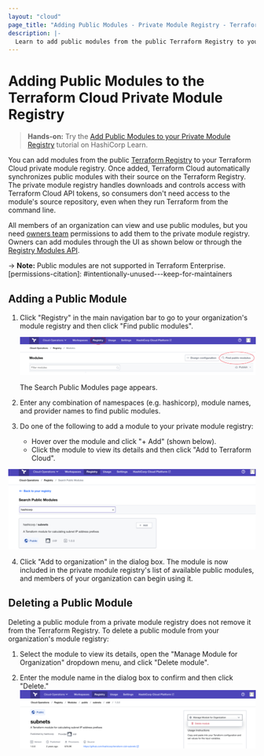 ```yaml
---
layout: "cloud"
page_title: "Adding Public Modules - Private Module Registry - Terraform Cloud and Terraform Enterprise"
description: |-
  Learn to add public modules from the public Terraform Registry to your organization's private module registry.  
---
```


[vcs]: ../vcs/index.html

# Adding Public Modules to the Terraform Cloud Private Module Registry

> **Hands-on:** Try the [Add Public Modules to your Private Module Registry](https://learn.hashicorp.com/tutorials/terraform/module-private-registry-add?in=terraform/modules&utm_source=WEBSITE&utm_medium=WEB_IO&utm_offer=ARTICLE_PAGE&utm_content=DOCS) tutorial on HashiCorp Learn.

You can add modules from the public [Terraform Registry](/docs/registry/index.html) to your Terraform Cloud private module registry. Once added, Terraform Cloud automatically synchronizes public modules with their source on the Terraform Registry. The private module registry handles downloads and controls access with Terraform Cloud API tokens, so consumers don't need access to the module's source repository, even when they run Terraform from the command line.

All members of an organization can view and use public modules, but you need [owners team](/docs/cloud/users-teams-organizations/permissions.html#organization-owners) permissions to add them to the private module registry. Owners can add modules through the UI as shown below or through the [Registry Modules API](../api/modules.html#create-a-module-with-no-vcs-connection-).

-> **Note:** Public modules are not supported in Terraform Enterprise.
[permissions-citation]: #intentionally-unused---keep-for-maintainers

## Adding a Public Module

1. Click "Registry" in the main navigation bar to go to your organization's module registry and then click "Find public modules".

    ![Terraform Cloud screenshot: the "registry" button and the "find public modules" button](./images/add-find-button.png)

    The Search Public Modules page appears.
2. Enter any combination of namespaces (e.g. hashicorp), module names, and provider names to find public modules.


3. Do one of the following to add a module to your private module registry:
     - Hover over the module and click "+ Add" (shown below). 
     - Click the module to view its details and then click "Add to Terraform Cloud".

![Terraform Cloud screenshot: the "+ Add" button](./images/add-add-button.png)

4. Click "Add to organization" in the dialog box. The module is now included in the private module registry's list of available public modules, and members of your organization can begin using it.
## Deleting a Public Module

Deleting a public module from a private module registry does not remove it from the Terraform Registry. To delete a public module from your organization's module registry:

1. Select the module to view its details, open the "Manage Module for Organization" dropdown menu, and click  "Delete module".

2. Enter the module name in the dialog box to confirm and then click "Delete."
     ![Terraform Cloud screenshot: the delete module button](./images/add-delete-module-button.png)
